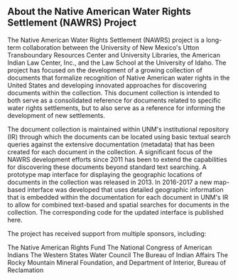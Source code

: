 ## About the Native American Water Rights Settlement (NAWRS) Project ##

The Native American Water Rights Settlement (NAWRS) project is a long-term collaboration between the University of New Mexico's Utton Transboundary Resources Center and University Libraries, the American Indian Law Center, Inc., and the Law School at the University of Idaho. The project has focused on the development of a growing collection of documents that formalize recognition of Native American water rights in the United States and developing innovated approaches for discovering documents within the collection. This document collection is intended to both serve as a consolidated reference for documents related to specific water rights settlements, but to also serve as a reference for informing the development of new settlements.

The document collection is maintained within UNM's institutional repository (IR) through which the documents can be located using basic textual search queries against the extensive documentation (metadata) that has been created for each document in the collection. A significant focus of the NAWRS development efforts since 2011 has been to extend the capabilities for discovering these documents beyond standard text searching. A prototype map interface for displaying the geographic locations of documents in the collection was released in 2013. In 2016-2017 a new map-based interface was developed that uses detailed geographic information that is embedded within the documentation for each document in UNM's IR to allow for combined text-based and spatial searches for documents in the collection. The corresponding code for the updated interface is published here.

The project has received support from multiple sponsors, including:

The Native American Rights Fund
The National Congress of American Indians
The Western States Water Council
The Bureau of Indian Affairs
The Rocky Mountain Mineral Foundation, and
Department of Interior, Bureau of Reclamation

